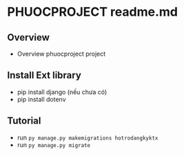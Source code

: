 # PHUOCPROJECT readme.md

## Overview

- Overview phuocproject project

## Install Ext library

- pip install django (nếu chưa có)
- pip install dotenv

## Tutorial
- run `py manage.py makemigrations hotrodangkyktx`
- run `py manage.py migrate`
